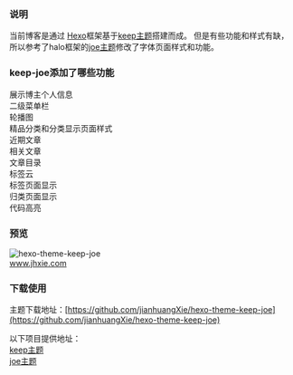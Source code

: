 ### 说明
当前博客是通过 [Hexo](https://hexo.io/)框架基于[keep主题](https://keep-docs.xpoet.cn/)搭建而成。
但是有些功能和样式有缺，所以参考了halo框架的[joe主题](https://github.com/qinhua/halo-theme-joe2.0)修改了字体页面样式和功能。

### keep-joe添加了哪些功能
展示博主个人信息</br>
二级菜单栏</br>
轮播图</br>
精品分类和分类显示页面样式</br>
近期文章</br>
相关文章</br>
文章目录</br>
标签云</br>
标签页面显示</br>
归类页面显示</br>
代码高亮</br>

### 预览

<img src="https://jhxie.com/hexo/Hexo%E6%A1%86%E6%9E%B6%E5%9F%BA%E4%BA%8Ekeep%E4%B8%BB%E9%A2%98%E4%BF%AE%E6%94%B9%E4%B8%BB%E9%A2%98keep-joe/set1.jpg" alt="hexo-theme-keep-joe"> </br>
www.jhxie.com

### 下载使用
主题下载地址：[https://github.com/jianhuangXie/hexo-theme-keep-joe](https://github.com/jianhuangXie/hexo-theme-keep-joe)

以下项目提供地址：</br>
[keep主题](https://keep-docs.xpoet.cn/)</br>
[joe主题](https://github.com/qinhua/halo-theme-joe2.0)
